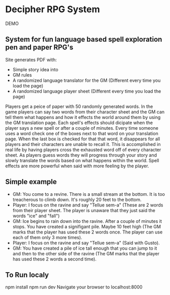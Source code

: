 # Decipher RPG System
DEMO


## System for fun language based spell exploration pen and paper RPG's
Site generates PDF with:
- Simple story idea into
- GM rules
- A randomized language translator for the GM (Different every time you load the page)
- A randomized language player sheet (Different every time you load the page)


Players get a peice of paper with 50 randomly generated words. In the game players can say two words from their character sheet and the GM can tell them what happens and how it effects the world around them by using the GM translation page. Each spell's effects should dicipate when the player says a new spell or after a couple of minutes. Every time someone uses a word check one of the boxes next to that word on your translation page. When the last box is checked for that that word, it disappears for all players and their characters are unable to recall it. This is accomplished in real life by having players cross the exhausted word off of every character sheet. As players guess words they will progress through your story and slowly translate the words based on what happens within the world. Spell effects are more powerful when said with more feeling by the player.


## Simple example
- GM: You come to a revine. There is a small stream at the bottom. It is too treacherous to climb down. It's roughly 20 feet to the bottom.
- Player: I focus on the ravine and say "Tellue sem-a" (These are 2 words from their player sheet. The player is unaware that they just said the words "ice" and "fall")
- GM: Ice begins to rain down into the ravine. After a couple of minutes it stops. You have created a signifigant pile. Maybe 10 feet high (The GM marks that the player has used these 2 words once. The player can use each of them only 3 more times).
- Player: I focus on the ravine and say "Tellue sem-a" (Said with Gusto).
- GM: You have created a pile of ice tall enough that you can jump to it and then to the other side of the ravine (The GM marks that the player has used these 2 words a second time).


## To Run localy
npm install
npm run dev
Navigate your browser to localhost:8000
